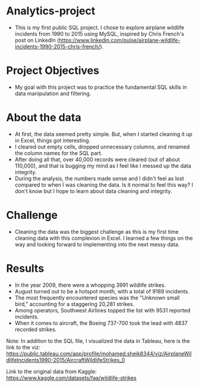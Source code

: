# Analytics-project

 - This is my first public SQL project. I chose to explore airplane wildlife incidents from 1990 to 2015 using MySQL, inspired by Chris French's post on LinkedIn (https://www.linkedin.com/pulse/airplane-wildlife-incidents-1990-2015-chris-french/).

# Project Objectives
 - My goal with this project was to practice the fundamental SQL skills in data manipulation and filtering.

# About the data
 - At first, the data seemed pretty simple. But, when I started cleaning it up in Excel, things got interesting.
 - I cleared out empty cells, dropped unnecessary columns, and renamed the column names for the SQL part.
 - After doing all that, over 40,000 records were cleared (out of about 110,000), and that is bugging my mind as I feel like I messed up the data integrity.
 - During the analysis, the numbers made sense and I didn't feel as lost compared to when I was cleaning the data. Is it normal to feel this way? I don't know but I hope to learn about data cleaning and integrity.

# Challenge
- Cleaning the data was the biggest challenge as this is my first time cleaning data with this complexion in Excel. I learned a few things on the way and looking forward to implementing into the next messy data.

# Results
- In the year 2009, there were a whopping 3991 wildlife strikes.
- August turned out to be a hotspot month, with a total of 9189 incidents.
- The most frequently encountered species was the "Unknown small bird," accounting for a staggering 20,281 strikes.
- Among operators, Southwest Airlines topped the list with 9531 reported incidents.
- When it comes to aircraft, the Boeing 737-700 took the lead with 4837 recorded strikes.


Note: In addition to the SQL file, I visualized the data in Tableau, here is the link to the viz: https://public.tableau.com/app/profile/mohamed.sheik8344/viz/AirplaneWildlifeIncidents1990-2015/AircraftWildlifeStrikes_0

Link to the original data from Kaggle: https://www.kaggle.com/datasets/faa/wildlife-strikes
